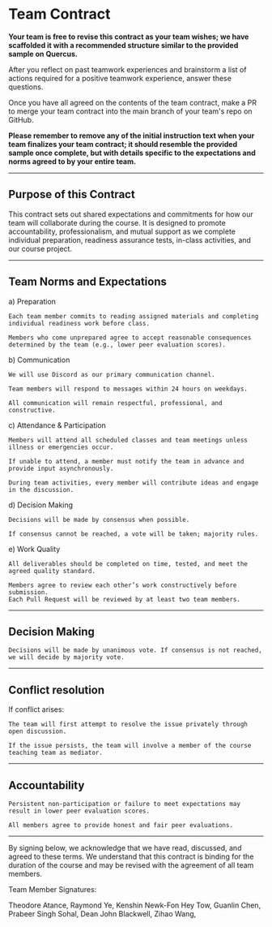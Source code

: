 # Team Contract

**Your team is free to revise this contract as your team wishes; we have scaffolded it with a recommended structure similar to the provided sample on Quercus.**

After you reflect on past teamwork experiences and brainstorm a list of actions required for a positive teamwork experience, answer these questions. 

Once you have all agreed on the contents of the team contract, make a PR to merge your team contract into the main branch of your team's repo on GitHub.

**Please remember to remove any of the initial instruction text when your team finalizes your team contract; it should resemble the provided sample once complete, but with details specific to the expectations and norms agreed to by your entire team.**

---

## Purpose of this Contract

This contract sets out shared expectations and commitments for how our team will collaborate during the course. It is designed to promote accountability, professionalism, and mutual support as we complete individual preparation, readiness assurance tests, in-class activities, and our course project.

---

## Team Norms and Expectations

a) Preparation

    Each team member commits to reading assigned materials and completing individual readiness work before class.

    Members who come unprepared agree to accept reasonable consequences determined by the team (e.g., lower peer evaluation scores).

b) Communication

    We will use Discord as our primary communication channel.

    Team members will respond to messages within 24 hours on weekdays.

    All communication will remain respectful, professional, and constructive.

c) Attendance & Participation

    Members will attend all scheduled classes and team meetings unless illness or emergencies occur.

    If unable to attend, a member must notify the team in advance and provide input asynchronously.

    During team activities, every member will contribute ideas and engage in the discussion.

d) Decision Making

    Decisions will be made by consensus when possible.

    If consensus cannot be reached, a vote will be taken; majority rules.

e) Work Quality

    All deliverables should be completed on time, tested, and meet the agreed quality standard.

    Members agree to review each other’s work constructively before submission.
    Each Pull Request will be reviewed by at least two team members.

---

## Decision Making

    Decisions will be made by unanimous vote. If consensus is not reached, we will decide by majority vote.

---

## Conflict resolution

If conflict arises:

    The team will first attempt to resolve the issue privately through open discussion.

    If the issue persists, the team will involve a member of the course teaching team as mediator.

---

## Accountability


    Persistent non-participation or failure to meet expectations may result in lower peer evaluation scores.

    All members agree to provide honest and fair peer evaluations.

---

By signing below, we acknowledge that we have read, discussed, and agreed to these terms. We understand that this contract is binding for the duration of the course and may be revised with the agreement of all team members.

Team Member Signatures:

Theodore Atance,
Raymond Ye,
Kenshin Newk-Fon Hey Tow,
Guanlin Chen,
Prabeer Singh Sohal,
Dean John Blackwell,
Zihao Wang,
